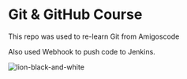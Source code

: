 # Git & GitHub Course

This repo was used to re-learn Git from Amigoscode

Also used Webhook to push code to Jenkins.

![lion-black-and-white](https://user-images.githubusercontent.com/77559311/150624861-ffd61dc2-e844-4e5a-8552-96b6204b37ae.jpg)
